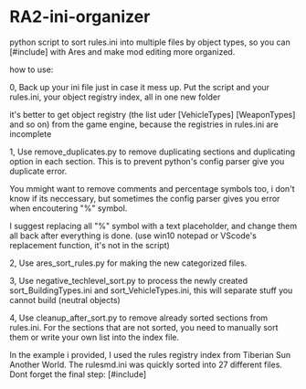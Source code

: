 # RA2-ini-organizer
python script to sort rules.ini into multiple files by object types, so you can [#include] with Ares and make mod editing more organized.

how to use:

0, Back up your ini file just in case it mess up. Put the script and your rules.ini, your object registry index, all in one new folder

it's better to get object registry (the list uder [VehicleTypes] [WeaponTypes] and so on) from the game engine, because the registries in rules.ini are incomplete

1, Use remove_duplicates.py to remove duplicating sections and duplicating option in each section. This is to prevent python's config parser give you duplicate error. 

You mmight want to remove comments and percentage symbols too, i don't know if its neccessary, but sometimes the config parser gives you error when encoutering "%" symbol.

I suggest replacing all "%" symbol with a text placeholder, and change them all back after everything is done. (use win10 notepad or VScode's replacement function, it's not in the script)

2, Use ares_sort_rules.py for making the new categorized files.

3, Use negative_techlevel_sort.py to process the newly created sort_BuildingTypes.ini and sort_VehicleTypes.ini, this will separate stuff you cannot build (neutral objects)

4, Use cleanup_after_sort.py to remove already sorted sections from rules.ini. For the sections that are not sorted, you need to manually sort them or write your own list into the index file.

In the example i provided, I used the rules registry index from Tiberian Sun Another World. The rulesmd.ini was quickly sorted into 27 different files. Dont forget the final step: [#include]
